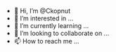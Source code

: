 - 👋 Hi, I’m @Ckopnut
- 👀 I’m interested in ...
- 🌱 I’m currently learning ...
- 💞️ I’m looking to collaborate on ...
- 📫 How to reach me ...

<!---
Ckopnut/Ckopnut is a ✨ special ✨ repository because its `README.md` (this file) appears on your GitHub profile.
You can click the Preview link to take a look at your changes.
--->
